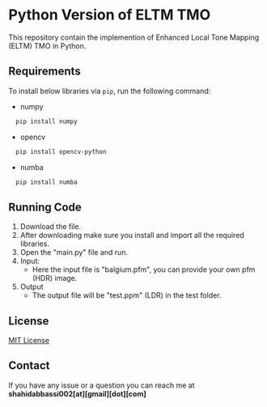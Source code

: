 # Python Version of ELTM TMO

This repository contain the implemention of Enhanced Local Tone Mapping (ELTM) TMO in Python.

## Requirements

To install below libraries via ``pip``, run the following command:

- numpy

```bash
  pip install numpy
```

- opencv

```bash
  pip install opencv-python
```

- numba

```bash
  pip install numba
```

## Running Code

1. Download the file.
2. After downloading make sure you install and import all the required libraries.
3. Open the "main.py" file and run.
4. Input:
   - Here the input file is "balgium.pfm", you can provide your own pfm (HDR) image.
5. Output
   - The output file will be "test.ppm" (LDR) in the test folder.

## License

[MIT License](LICENSE)

## Contact

If you have any issue or a question you can reach me at **shahidabbassi002[at][gmail][dot][com]**
